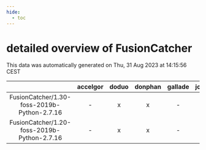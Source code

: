 ```yaml
---
hide:
  - toc
---
```


detailed overview of FusionCatcher
==================================


This data was automatically generated on Thu, 31 Aug 2023 at 14:15:56 CEST  

| |accelgor|doduo|donphan|gallade|joltik|skitty|swalot|victini|
| :---: | :---: | :---: | :---: | :---: | :---: | :---: | :---: | :---: |
|FusionCatcher/1.30-foss-2019b-Python-2.7.16|-|x|x|-|x|x|-|x|
|FusionCatcher/1.20-foss-2019b-Python-2.7.16|-|x|x|-|x|x|-|x|
